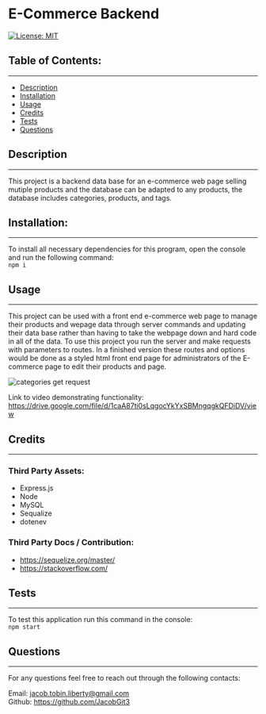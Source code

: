 
  # E-Commerce Backend
  [![License: MIT](https://img.shields.io/badge/License-MIT-yellow.svg)](https://opensource.org/licenses/MIT)

  ## Table of Contents:

  ---
  * [Description](#description)
  * [Installation](#installation)  
  * [Usage](#usage)  
  * [Credits](#credits)    
  * [Tests](#tests)  
  * [Questions](#questions)  

  ## Description

  ---
  This project is a backend data base for an e-commerce web page selling mutiple products and the database can be adapted to any products, the database includes categories, products, and tags.

  ## Installation:

  ---
  To install all necessary dependencies for this program,
  open the console and run the following command:  
  ```npm i```

  ## Usage

  ---
  This project can be used with a front end e-commerce web page to manage their products and wepage data through server commands and updating their data base rather than having to take the webpage down and hard code in all of the data. To use this project you run the server and make requests with parameters to routes. In a finished version these routes and options would be done as a styled html front end page for administrators of the E-commerce page to edit their products and page.

  ![categories get request](assets/categories.png)
  
  Link to video demonstrating functionality:
  https://drive.google.com/file/d/1caA87ti0sLqgocYkYxSBMngqgkQFDiDV/view

  ## Credits

  ---
  ### Third Party Assets:
  - Express.js
  - Node
  - MySQL
  - Sequalize
  - dotenev
  
  ### Third Party Docs / Contribution:
  - https://sequelize.org/master/
  - https://stackoverflow.com/

  ## Tests

  ---
  To test this application run this command in the console:  
  ```npm start```

  ## Questions

  ---
  For any questions feel free to reach out through the following contacts:  

  Email: jacob.tobin.liberty@gmail.com  
  Github: https://github.com/JacobGit3  
  
